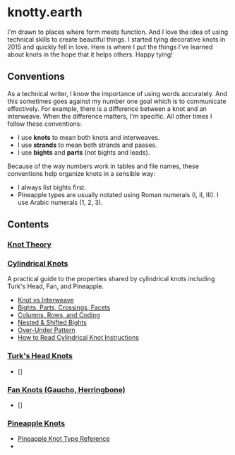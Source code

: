 # knotty.earth

I'm drawn to places where form meets function. And I love the idea of using technical skills to create beautiful things. I started tying decorative knots in 2015 and quickly fell in love. Here is where I put the things I've learned about knots in the hope that it helps others. Happy tying!

## Conventions

As a technical writer, I know the importance of using words accurately. And this sometimes goes against my number one goal which is to communicate effectively. For example, there is a difference between a knot and an interweave. When the difference matters, I'm specific. All other times I follow these conventions: 

* I use **knots** to mean both knots and interweaves. 
* I use **strands** to mean both strands and passes.
* I use **bights** and **parts** (not bights and leads). 

Because of the way numbers work in tables and file names, these conventions help organize knots in a sensible way: 

* I always list bights first. 
* Pineapple types are usually notated using Roman numerals (I, II, III). I use Arabic numerals (1, 2, 3). 

## Contents

### [Knot Theory](.general/knot-theory.md)

### [Cylindrical Knots](./cylindrical/README.md)

A practical guide to the properties shared by cylindrical knots including Turk's Head, Fan, and Pineapple. 

* [Knot vs Interweave](./cylindrical/knot-vs-interweave.md)
* [Bights, Parts, Crossings, Facets](./cylindrical/bights-parts-crossings-facets.md)
* [Columns, Rows, and Coding](./cylindrical/column-row-coding.md)
* [Nested & Shifted Bights](./cylindrical/nested-shifted.md)
* [Over-Under Pattern](./cylindrical/over-under-pattern.md)
* [How to Read Cylindrical Knot Instructions](./cylindrical/cylindrical-instructions.md)

### [Turk's Head Knots](./thk/README.md)

* []

### [Fan Knots (Gaucho, Herringbone)](./fan/README.md)

* []

### [Pineapple Knots](./pk/README.md)

* [Pineapple Knot Type Reference](./pk/pk-type-reference.md)
* []()

